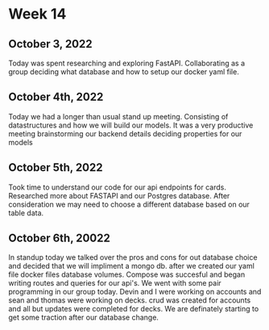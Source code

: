 # Week 14

## October 3, 2022

Today was spent researching and exploring FastAPI. Collaborating as a group deciding what database and how to setup our docker yaml file. 

## October 4th, 2022

Today we had a longer than usual stand up meeting. Consisting of datastructures and how we will build our models. It was a very productive meeting brainstorming our backend details deciding properties for our models

## October 5th, 2022

Took time to understand our code for our api endpoints for cards. Researched more about FASTAPI and our Postgres database. After consideration we may need to choose a different database based on our table data. 

## October 6th, 20022

In standup today we talked over the pros and cons for out database choice and decided that we will impliment a mongo db. after we created our yaml file docker files database volumes. Compose was succesful and began writing routes and queries for our api's. We went with some pair programming in our group today. Devin and I were working on accounts and sean and thomas were working on decks. 
crud was created for accounts and all but updates were completed for decks. We are definately starting to get some traction after our database change. 